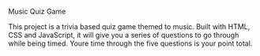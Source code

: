 Music Quiz Game

This project is a trivia based quiz game themed to music. Built with HTML, CSS and JavaScript, it will give you a series of questions to go through while being timed. Youre time through the five questions is your point total.

